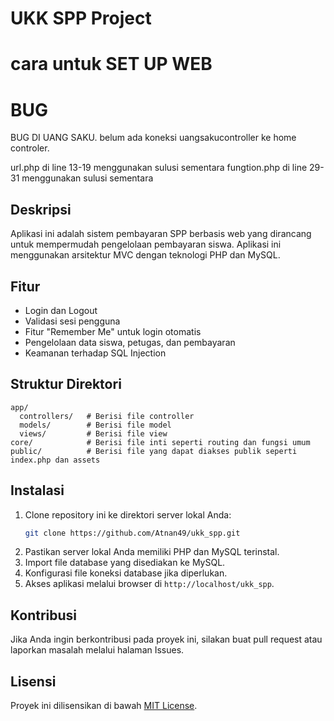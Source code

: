 # UKK SPP Project



# cara untuk SET UP WEB

# BUG
BUG DI UANG SAKU. belum ada koneksi uangsakucontroller ke home controler.

url.php di line 13-19 menggunakan sulusi sementara
fungtion.php di line 29-31 menggunakan sulusi sementara

## Deskripsi
Aplikasi ini adalah sistem pembayaran SPP berbasis web yang dirancang untuk mempermudah pengelolaan pembayaran siswa. Aplikasi ini menggunakan arsitektur MVC dengan teknologi PHP dan MySQL.

## Fitur
- Login dan Logout
- Validasi sesi pengguna
- Fitur "Remember Me" untuk login otomatis
- Pengelolaan data siswa, petugas, dan pembayaran
- Keamanan terhadap SQL Injection

## Struktur Direktori
```
app/
  controllers/   # Berisi file controller
  models/        # Berisi file model
  views/         # Berisi file view
core/            # Berisi file inti seperti routing dan fungsi umum
public/          # Berisi file yang dapat diakses publik seperti index.php dan assets
```

## Instalasi
1. Clone repository ini ke direktori server lokal Anda:
   ```bash
   git clone https://github.com/Atnan49/ukk_spp.git
   ```
2. Pastikan server lokal Anda memiliki PHP dan MySQL terinstal.
3. Import file database yang disediakan ke MySQL.
4. Konfigurasi file koneksi database jika diperlukan.
5. Akses aplikasi melalui browser di `http://localhost/ukk_spp`.

## Kontribusi
Jika Anda ingin berkontribusi pada proyek ini, silakan buat pull request atau laporkan masalah melalui halaman Issues.

## Lisensi
Proyek ini dilisensikan di bawah [MIT License](LICENSE).
